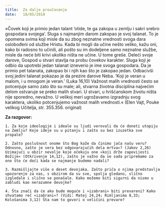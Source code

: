 ```yaml
---
title:  Za dalje proučavanje
date:   18/05/2018
---
```


»Čovek koji je primio jedan talant ’otide, te ga zakopa u zemlju i sakri srebro gospodara svojega’.
Sluga s najmanjim darom zakopao je svoj talanat. To je opomena svima koji misle da su zbog neznatne vrednosti svoga dara oslobođeni od službe Hristu. Kada bi mogli da učine nešto veliko, kažu oni, kako bi radosno to učinili, ali pošto su im  dodeljene samo neznatne službe, misle da neće biti krivi ukoliko ništa ne učine. U tome greše. Deleći svoje darove, Gospod u stvari stavlja na probu čovekov karakter. Sluga koji je odbio da upotrebi jedan talanat izneverio je ime svoga gospodara. Da je primio pet talanata, zakopao bi i njih kao što je zakopao jedan. Odbacivši svoj jedini talanat pokazao je da prezire darove Neba.
’Koji je veran u malom, i u mnogom je veran.’ (Luka 16,10) Važnost malih vrednosti često se potcenjuje samo zato što su male; ali, stvarna životna disciplina najvećim delom ostvaruje se preko malih stvari. U stvari, u hrišćanskom životu ništa nije sporedno, nevažno. U velikoj meri ugrožavamo izgradnju svog karaktera, ukoliko potcenjujemo važnost malih vrednosti.« (Elen Vajt, Pouke velikog Učitelja, str. 355.356. original)

**Za razgovor:**

`1. Za koje ideologije i ideale su ljudi verovali da će doneti utopiju na Zemlju? Koje ideje su u pitanju i zašto su bez izuzetka sve propale?`

`2. Zašto poslušnost onome što Bog kaže da činimo jača našu veru? Odnosno, zašto je vera bez odgovarajućih dela mrtva«? (Jakov 2,26) Uzimajući u obzir nevolje koje očekuju one »koji drže zapovijesti Božije« (Otkrivenje 14,12), zašto je važno da se sada pripremamo za ono što će doći kada se najmanje budemo nadali?`

`3. Razmišljajte više o deset devojaka. Zašto priča o njima predstavlja upozorenje za nas, s obzirom da su sve, spolja gledano, slično izgledale i slično se ponašale. Kako možemo biti sigurni da ni­smo u zabludi kao nerazumne devojke?`

`4. Šta znači da će ako bude moguće i »izabrani« biti prevareni? Kako shvatamo reč »izabrani«? (Vidi: Matej 24,24; Rimljanima 8,33; Kološanima 3,12) Šta nam to govori o veličini prevare?`
